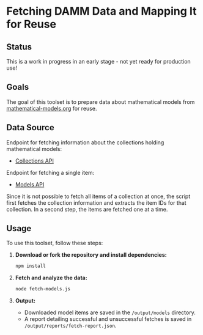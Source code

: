 # Fetching DAMM Data and Mapping It for Reuse

## Status

This is a work in progress in an early stage - not yet ready for production use!

## Goals

The goal of this toolset is to prepare data about mathematical models from [mathematical-models.org](https://mathematical-models.org/) for reuse.

## Data Source

Endpoint for fetching information about the collections holding mathematical models:
- [Collections API](https://mathematical-models.org/api/collections/)

Endpoint for fetching a single item:
- [Models API](https://mathematical-models.org/api/models/)

Since it is not possible to fetch all items of a collection at once, the script first fetches the collection information and extracts the item IDs for that collection. In a second step, the items are fetched one at a time.

## Usage

To use this toolset, follow these steps:

1. **Download or fork the repository and install dependencies:**

    ```bash
    npm install
    ```

2. **Fetch and analyze the data:**

    ```bash
    node fetch-models.js
    ```

3. **Output:**

    - Downloaded model items are saved in the `/output/models` directory.
    - A report detailing successful and unsuccessful fetches is saved in `/output/reports/fetch-report.json`.


